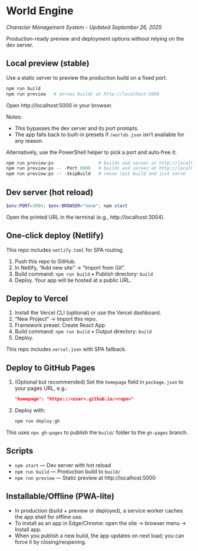 # World Engine

*Character Management System - Updated September 26, 2025*

Production-ready preview and deployment options without relying on the dev server.

## Local preview (stable)

Use a static server to preview the production build on a fixed port.

```powershell
npm run build
npm run preview   # serves build/ at http://localhost:5000
```

Open http://localhost:5000 in your browser.

Notes:
- This bypasses the dev server and its port prompts.
- The app falls back to built-in presets if `/worlds.json` isn’t available for any reason.

Alternatively, use the PowerShell helper to pick a port and auto‑free it:

```powershell
npm run preview:ps                 # builds and serves at http://localhost:5500
npm run preview:ps -- -Port 6000   # builds and serves at http://localhost:6000
npm run preview:ps -- -SkipBuild   # reuse last build and just serve
```

## Dev server (hot reload)

```powershell
$env:PORT=3004; $env:BROWSER="none"; npm start
```

Open the printed URL in the terminal (e.g., http://localhost:3004).

## One-click deploy (Netlify)

This repo includes `netlify.toml` for SPA routing.

1. Push this repo to GitHub.
2. In Netlify, “Add new site” → “Import from Git”.
3. Build command: `npm run build`  •  Publish directory: `build`
4. Deploy. Your app will be hosted at a public URL.

## Deploy to Vercel

1. Install the Vercel CLI (optional) or use the Vercel dashboard.
2. “New Project” → Import this repo.
3. Framework preset: Create React App
4. Build command: `npm run build` • Output directory: `build`
5. Deploy.

This repo includes `vercel.json` with SPA fallback.

## Deploy to GitHub Pages

1. (Optional but recommended) Set the `homepage` field in `package.json` to your pages URL, e.g.:

	```json
	"homepage": "https://<user>.github.io/<repo>"
	```

2. Deploy with:

	```powershell
	npm run deploy:gh
	```

This uses `npx gh-pages` to publish the `build/` folder to the `gh-pages` branch.

## Scripts

- `npm start` — Dev server with hot reload
- `npm run build` — Production build to `build/`
- `npm run preview` — Static preview at http://localhost:5000

## Installable/Offline (PWA-lite)

- In production (build + preview or deployed), a service worker caches the app shell for offline use.
- To install as an app in Edge/Chrome: open the site → browser menu → Install app.
- When you publish a new build, the app updates on next load; you can force it by closing/reopening.

